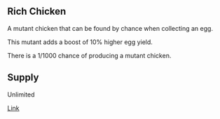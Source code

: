 ## Rich Chicken

A mutant chicken that can be found by chance when collecting an egg.

This mutant adds a boost of 10% higher egg yield.

There is a 1/1000 chance of producing a mutant chicken.

## Supply

Unlimited

[Link](https://docs.sunflower-land.com/player-guides/raising-animals/chickens#mutant-chickens)
